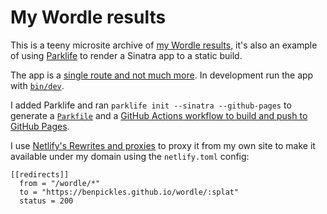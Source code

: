 # My Wordle results

This is a teeny microsite archive of [my Wordle results](https://www.benpickles.com/wordle/), it's also an example of using [Parklife](https://github.com/benpickles/parklife) to render a Sinatra app to a static build.

The app is a [single route and not much more](https://github.com/benpickles/wordle/blob/main/app.rb). In development run the app with [`bin/dev`](https://github.com/benpickles/wordle/blob/main/bin/dev).

I added Parklife and ran `parklife init --sinatra --github-pages` to generate a [`Parkfile`](https://github.com/benpickles/wordle/blob/main/Parkfile) and a [GitHub Actions workflow to build and push to GitHub Pages](https://github.com/benpickles/wordle/blob/main/.github/workflows/parklife.yml).

I use [Netlify's Rewrites and proxies](https://docs.netlify.com/routing/redirects/rewrites-proxies/) to proxy it from my own site to make it available under my domain using the `netlify.toml` config:

```
[[redirects]]
  from = "/wordle/*"
  to = "https://benpickles.github.io/wordle/:splat"
  status = 200
```
